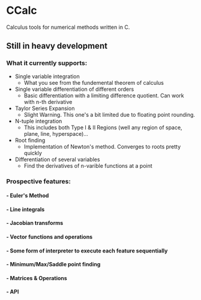 # CCalc
Calculus tools for numerical methods written in C.
## Still in heavy development 
### What it currently supports:
  - Single variable integration
    - What you see from the fundemental theorem of calculus
  - Single variable differentiation of different orders
    - Basic differentiation with a limiting difference quotient. Can work with n-th derivative
  - Taylor Series Expansion
    - Slight Warning. This one's a bit limited due to floating point rounding.
  - N-tuple integration
    - This includes both Type I & II Regions (well any region of space, plane, line, hyperspace)...
  - Root finding
    - Implementation of Newton's method. Converges to roots pretty quickly
  - Differentiation of several variables
    - Find the derivatives of n-varible functions at a point

### Prospective features:
#### - Euler's Method
#### - Line integrals
#### - Jacobian transforms
#### - Vector functions and operations
#### - Some form of interpreter to execute each feature sequentially
#### - Minimum/Max/Saddle point finding
#### - Matrices & Operations
#### - API
